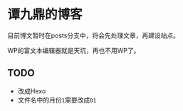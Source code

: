 # 谭九鼎的博客

目前博文暂时在posts分支中，将会先处理文章，再建设站点。

WP的富文本编辑器就是天坑，再也不用WP了。

## TODO

* 改成Hexo
* 文件名中的月份`1`需要改成`01`
